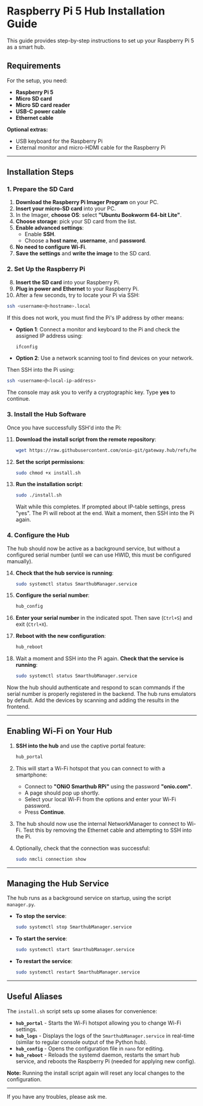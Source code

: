 # Raspberry Pi 5 Hub Installation Guide

This guide provides step-by-step instructions to set up your Raspberry Pi 5 as a smart hub.

## Requirements

For the setup, you need:

- **Raspberry Pi 5**
- **Micro SD card**
- **Micro SD card reader**
- **USB-C power cable**
- **Ethernet cable**

**Optional extras:**

- USB keyboard for the Raspberry Pi
- External monitor and micro-HDMI cable for the Raspberry Pi

---

## Installation Steps

### 1. Prepare the SD Card

1. **Download the Raspberry Pi Imager Program** on your PC.
2. **Insert your micro-SD card** into your PC.
3. In the Imager, **choose OS**: select **"Ubuntu Bookworm 64-bit Lite"**.
4. **Choose storage**: pick your SD card from the list.
5. **Enable advanced settings**:
   - Enable **SSH**.
   - Choose a **host name**, **username**, and **password**.
6. **No need to configure Wi-Fi**.
7. **Save the settings** and **write the image** to the SD card.

### 2. Set Up the Raspberry Pi

8. **Insert the SD card** into your Raspberry Pi.
9. **Plug in power and Ethernet** to your Raspberry Pi.
10. After a few seconds, try to locate your Pi via SSH:

   ```bash
   ssh <username>@<hostname>.local
   ```

   If this does not work, you must find the Pi's IP address by other means:

   - **Option 1**: Connect a monitor and keyboard to the Pi and check the assigned IP address using:

     ```bash
     ifconfig
     ```

   - **Option 2**: Use a network scanning tool to find devices on your network.

   Then SSH into the Pi using:

   ```bash
   ssh <username>@<local-ip-address>
   ```

   The console may ask you to verify a cryptographic key. Type **yes** to continue.

### 3. Install the Hub Software

Once you have successfully SSH'd into the Pi:

11. **Download the install script from the remote repository**:

    ```bash
    wget https://raw.githubusercontent.com/onio-git/gateway.hub/refs/heads/master/app/install.sh
    ```

12. **Set the script permissions**:

    ```bash
    sudo chmod +x install.sh
    ```

13. **Run the installation script**:

    ```bash
    sudo ./install.sh
    ```

    Wait while this completes. If prompted about IP-table settings, press "yes".
    The Pi will reboot at the end. Wait a moment, then SSH into the Pi again.

### 4. Configure the Hub

The hub should now be active as a background service, but without a configured serial number (until we can use HWID, this must be configured manually).

14. **Check that the hub service is running**:

    ```bash
    sudo systemctl status SmarthubManager.service
    ```

15. **Configure the serial number**:

    ```bash
    hub_config
    ```

16. **Enter your serial number** in the indicated spot. Then save (`Ctrl+S`) and exit (`Ctrl+X`).

17. **Reboot with the new configuration**:

    ```bash
    hub_reboot
    ```

18. Wait a moment and SSH into the Pi again. **Check that the service is running**:

    ```bash
    sudo systemctl status SmarthubManager.service
    ```

Now the hub should authenticate and respond to scan commands if the serial number is properly registered in the backend. The hub runs emulators by default. Add the devices by scanning and adding the results in the frontend.

---

## Enabling Wi-Fi on Your Hub

1. **SSH into the hub** and use the captive portal feature:

   ```bash
   hub_portal
   ```

2. This will start a Wi-Fi hotspot that you can connect to with a smartphone:

   - Connect to **"ONiO Smarthub RPi"** using the password **"onio.com"**.
   - A page should pop up shortly.
   - Select your local Wi-Fi from the options and enter your Wi-Fi password.
   - Press **Continue**.

3. The hub should now use the internal NetworkManager to connect to Wi-Fi. Test this by removing the Ethernet cable and attempting to SSH into the Pi.

4. Optionally, check that the connection was successful:

   ```bash
   sudo nmcli connection show
   ```

---

## Managing the Hub Service

The hub runs as a background service on startup, using the script `manager.py`.

- **To stop the service**:

  ```bash
  sudo systemctl stop SmarthubManager.service
  ```

- **To start the service**:

  ```bash
  sudo systemctl start SmarthubManager.service
  ```

- **To restart the service**:

  ```bash
  sudo systemctl restart SmarthubManager.service
  ```

---

## Useful Aliases

The `install.sh` script sets up some aliases for convenience:

- **`hub_portal`** - Starts the Wi-Fi hotspot allowing you to change Wi-Fi settings.
- **`hub_logs`** - Displays the logs of the `SmarthubManager.service` in real-time (similar to regular console output of the Python hub).
- **`hub_config`** - Opens the configuration file in `nano` for editing.
- **`hub_reboot`** - Reloads the systemd daemon, restarts the smart hub service, and reboots the Raspberry Pi (needed for applying new config).

**Note:** Running the install script again will reset any local changes to the configuration.

---

If you have any troubles, please ask me.